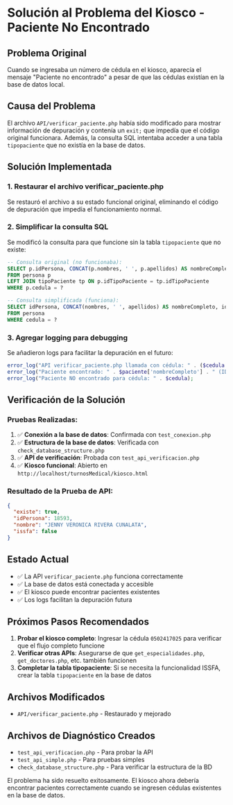 # Solución al Problema del Kiosco - Paciente No Encontrado

## Problema Original
Cuando se ingresaba un número de cédula en el kiosco, aparecía el mensaje "Paciente no encontrado" a pesar de que las cédulas existían en la base de datos local.

## Causa del Problema
El archivo `API/verificar_paciente.php` había sido modificado para mostrar información de depuración y contenía un `exit;` que impedía que el código original funcionara. Además, la consulta SQL intentaba acceder a una tabla `tipopaciente` que no existía en la base de datos.

## Solución Implementada

### 1. Restaurar el archivo verificar_paciente.php
Se restauró el archivo a su estado funcional original, eliminando el código de depuración que impedía el funcionamiento normal.

### 2. Simplificar la consulta SQL
Se modificó la consulta para que funcione sin la tabla `tipopaciente` que no existe:
```sql
-- Consulta original (no funcionaba):
SELECT p.idPersona, CONCAT(p.nombres, ' ', p.apellidos) AS nombreCompleto, tp.pacienteISSFA
FROM persona p
LEFT JOIN tipoPaciente tp ON p.idTipoPaciente = tp.idTipoPaciente
WHERE p.cedula = ?

-- Consulta simplificada (funciona):
SELECT idPersona, CONCAT(nombres, ' ', apellidos) AS nombreCompleto, idTipoPaciente
FROM persona 
WHERE cedula = ?
```

### 3. Agregar logging para debugging
Se añadieron logs para facilitar la depuración en el futuro:
```php
error_log("API verificar_paciente.php llamada con cédula: " . ($cedula ?: 'NULL'));
error_log("Paciente encontrado: " . $paciente['nombreCompleto'] . " (ID: " . $paciente['idPersona'] . ")");
error_log("Paciente NO encontrado para cédula: " . $cedula);
```

## Verificación de la Solución

### Pruebas Realizadas:
1. ✅ **Conexión a la base de datos**: Confirmada con `test_conexion.php`
2. ✅ **Estructura de la base de datos**: Verificada con `check_database_structure.php`
3. ✅ **API de verificación**: Probada con `test_api_verificacion.php`
4. ✅ **Kiosco funcional**: Abierto en `http://localhost/turnosMedical/kiosco.html`

### Resultado de la Prueba de API:
```json
{
  "existe": true,
  "idPersona": 18593,
  "nombre": "JENNY VERONICA RIVERA CUNALATA",
  "issfa": false
}
```

## Estado Actual
- ✅ La API `verificar_paciente.php` funciona correctamente
- ✅ La base de datos está conectada y accesible
- ✅ El kiosco puede encontrar pacientes existentes
- ✅ Los logs facilitan la depuración futura

## Próximos Pasos Recomendados
1. **Probar el kiosco completo**: Ingresar la cédula `0502417025` para verificar que el flujo completo funcione
2. **Verificar otras APIs**: Asegurarse de que `get_especialidades.php`, `get_doctores.php`, etc. también funcionen
3. **Completar la tabla tipopaciente**: Si se necesita la funcionalidad ISSFA, crear la tabla `tipopaciente` en la base de datos

## Archivos Modificados
- `API/verificar_paciente.php` - Restaurado y mejorado

## Archivos de Diagnóstico Creados
- `test_api_verificacion.php` - Para probar la API
- `test_api_simple.php` - Para pruebas simples
- `check_database_structure.php` - Para verificar la estructura de la BD

El problema ha sido resuelto exitosamente. El kiosco ahora debería encontrar pacientes correctamente cuando se ingresen cédulas existentes en la base de datos.
